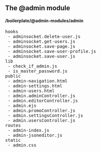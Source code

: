 ## The @admin module
#### /boilerplate/@admin-modules/admin
<pre>
hooks
 - adminsocket.delete-user.js
 - adminsocket.get-users.js
 - adminsocket.save-page.js
 - adminsocket.save-user-profile.js
 - adminsocket.save-user.js
lib
 - check_if_admin.js
 - is_master_password.js
public
 - admin-navigation.html
 - admin-settings.html
 - admin-users.html
 - admin.adminController.js
 - admin.editorController.js
 - admin.ejs
 - admin.promoController.js
 - admin.settingsController.js
 - admin.usersController.js
routes
 - admin-index.js
 - admin-jsoneditor.js
static
 - admin.css
</pre>

